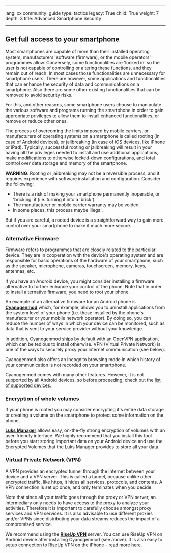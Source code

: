 

---

lang: xx
community: guide
type: tactics
legacy: True
child: True
weight: 7
depth: 3
title: Advanced Smartphone Security

---

## Get full access to your smartphone ##

Most smartphones are capable of more than their installed operating system, manufacturers' software (firmware), or the mobile operators' programmes allow. Conversely, some functionalities are 'locked in' so the user is not capable of controlling or altering these functions, and they remain out of reach. In most cases those functionalities are unnecessary for smartphone users. There are however, some applications and functionalities that can enhance the security of data and communications on a smartphone. Also there are some other existing functionalities that can be removed to avoid security risks.

For this, and other reasons, some smartphone users choose to manipulate the various software and programs running the smartphone in order to gain appropriate privileges to allow them to install enhanced functionalities, or remove or reduce other ones.

The process of overcoming the limits imposed by mobile carriers, or manufacturers of operating systems on a smartphone is called rooting (in case of Android devices), or jailbreaking (in case of iOS devices, like iPhone or iPad). Typically, successful rooting or jailbreaking will result in your having all the privileges needed to install and use additional applications, make modifications to otherwise locked-down configurations, and total control over data storage and memory of the smartphone.

**WARNING**: Rooting or jailbreaking may not be a reversible process, and it requires experience with software installation and configuration. Consider the following:

- There is a risk of making your smartphone permanently inoperable, or 'bricking' it (i.e. turning it into a 'brick').
- The manufacturer or mobile carrier warranty may be voided.
- In some places, this process maybe illegal.

But if you are careful, a rooted device is a straightforward way to gain more control over your smartphone to make it much more secure.

### Alternative Firmware ###

Firmware refers to programmes that are closely related to the particular device. They are in cooperation with the device's operating system and are responsible for basic operations of the hardware of your smartphone, such as the speaker, microphone, cameras, touchscreen, memory, keys, antennas, etc.

If you have an Android device, you might consider installing a firmware alternative to further enhance your control of the phone. Note that in order to install alternative firmware, you need to root your phone.

An example of an alternative firmware for an Android phone is [**Cyanogenmod**](http://www.cyanogenmod.com) which, for example, allows you to uninstall applications from the system level of your phone (i.e. those installed by the phone's manufacturer or your mobile network operator). By doing so, you can reduce the number of ways in which your device can be monitored, such as data that is sent to your service provider without your knowledge. 

In addition, Cyanogenmod ships by default with an OpenVPN application, which can be tedious to install otherwise. VPN (Virtual Private Network) is one of the ways to securely proxy your internet communication (see below). 

Cyanogenmod also offers an Incognito browsing mode in which history of your communication is not recorded on your smartphone.

Cyanogenmod comes with many other features. However, it is not supported by all Android devices, so before proceeding, check out the [list of supported devices](http://www.cyanogenmod.com/devices).
 
### Encryption of whole volumes ###

If your phone is rooted you may consider encrypting it's entire data storage or creating a volume on the smartphone to protect some information on the phone.

[**Luks Manager**](https://play.google.com/store/apps/details?id=com.nemesis2.luksmanager&hl=en) allows easy, on-the-fly strong encryption of volumes with an user-friendly interface. We highly recommend that you install this tool before you start storing important data on your Android device and use the Encrypted Volumes that the Luks Manager provides to store all your data.

### Virtual Private Network (VPN) ###

A VPN provides an encrypted tunnel through the internet between your device and a VPN server. This is called a tunnel, because unlike other encrypted traffic, like https, it hides all services, protocols, and contents. A VPN connection is set up once, and only terminates when you decide.

Note that since all your traffic goes through the proxy or VPN server, an intermediary only needs to have access to the proxy to analyze your activities. Therefore it is important to carefully choose amongst proxy services and VPN services. It is also advisable to use different proxies and/or VPNs since distributing your data streams reduces the impact of a compromised service.

We recommend using the [**RiseUp VPN**](https://help.riseup.net/en/vpn) server. You can use RiseUp VPN on Android device after installing Cyanogenmod (see above). It is also easy to setup connection to RiseUp VPN on the iPhone - read more [here](https://support.apple.com/kb/HT1424).

